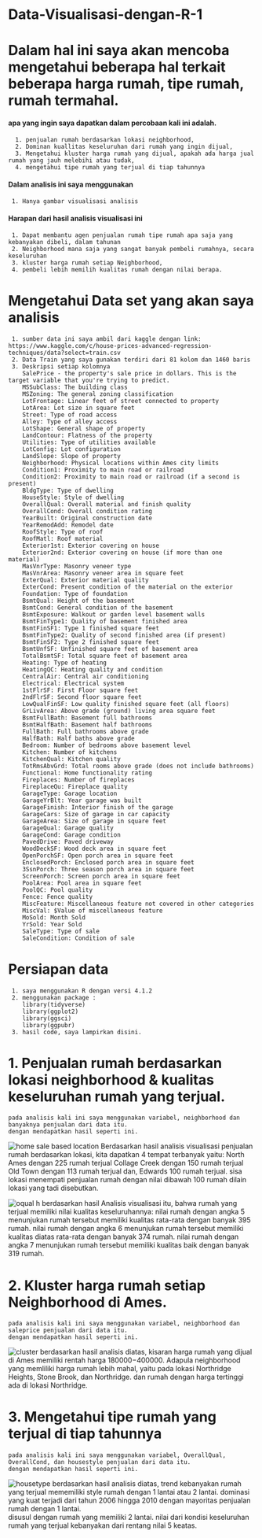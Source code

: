 # Data-Visualisasi-dengan-R-1

# Dalam hal ini saya akan mencoba mengetahui beberapa hal terkait beberapa harga rumah, tipe rumah, rumah termahal.

#### apa yang ingin saya dapatkan dalam percobaan kali ini adalah.
      1. penjualan rumah berdasarkan lokasi neighborhood,
      2. Dominan kuallitas keseluruhan dari rumah yang ingin dijual,
      3. Mengetahui kluster harga rumah yang dijual, apakah ada harga jual rumah yang jauh melebihi atau tudak,
      4. mengetahui tipe rumah yang terjual di tiap tahunnya
      
#### Dalam analisis ini saya menggunakan
     1. Hanya gambar visualisasi analisis 
     
#### Harapan dari hasil analisis visualisasi ini 
     1. Dapat membantu agen penjualan rumah tipe rumah apa saja yang kebanyakan dibeli, dalam tahunan
     2. Neighborhood mana saja yang sangat banyak pembeli rumahnya, secara keseluruhan
     3. kluster harga rumah setiap Neighborhood,
     4. pembeli lebih memilih kualitas rumah dengan nilai berapa.
     
# Mengetahui Data set yang akan saya analisis
#### 
     1. sumber data ini saya ambil dari kaggle dengan link: https://www.kaggle.com/c/house-prices-advanced-regression-techniques/data?select=train.csv
     2. Data Train yang saya gunakan terdiri dari 81 kolom dan 1460 baris
     3. Deskripsi setiap kolomnya
        SalePrice - the property's sale price in dollars. This is the target variable that you're trying to predict.
        MSSubClass: The building class
        MSZoning: The general zoning classification
        LotFrontage: Linear feet of street connected to property
        LotArea: Lot size in square feet
        Street: Type of road access
        Alley: Type of alley access
        LotShape: General shape of property
        LandContour: Flatness of the property
        Utilities: Type of utilities available
        LotConfig: Lot configuration
        LandSlope: Slope of property
        Neighborhood: Physical locations within Ames city limits
        Condition1: Proximity to main road or railroad
        Condition2: Proximity to main road or railroad (if a second is present)
        BldgType: Type of dwelling
        HouseStyle: Style of dwelling
        OverallQual: Overall material and finish quality
        OverallCond: Overall condition rating
        YearBuilt: Original construction date
        YearRemodAdd: Remodel date
        RoofStyle: Type of roof
        RoofMatl: Roof material
        Exterior1st: Exterior covering on house
        Exterior2nd: Exterior covering on house (if more than one material)
        MasVnrType: Masonry veneer type
        MasVnrArea: Masonry veneer area in square feet
        ExterQual: Exterior material quality
        ExterCond: Present condition of the material on the exterior
        Foundation: Type of foundation
        BsmtQual: Height of the basement
        BsmtCond: General condition of the basement
        BsmtExposure: Walkout or garden level basement walls
        BsmtFinType1: Quality of basement finished area
        BsmtFinSF1: Type 1 finished square feet
        BsmtFinType2: Quality of second finished area (if present)
        BsmtFinSF2: Type 2 finished square feet
        BsmtUnfSF: Unfinished square feet of basement area
        TotalBsmtSF: Total square feet of basement area
        Heating: Type of heating
        HeatingQC: Heating quality and condition
        CentralAir: Central air conditioning
        Electrical: Electrical system
        1stFlrSF: First Floor square feet
        2ndFlrSF: Second floor square feet
        LowQualFinSF: Low quality finished square feet (all floors)
        GrLivArea: Above grade (ground) living area square feet
        BsmtFullBath: Basement full bathrooms
        BsmtHalfBath: Basement half bathrooms
        FullBath: Full bathrooms above grade
        HalfBath: Half baths above grade
        Bedroom: Number of bedrooms above basement level
        Kitchen: Number of kitchens
        KitchenQual: Kitchen quality
        TotRmsAbvGrd: Total rooms above grade (does not include bathrooms)
        Functional: Home functionality rating
        Fireplaces: Number of fireplaces
        FireplaceQu: Fireplace quality
        GarageType: Garage location
        GarageYrBlt: Year garage was built
        GarageFinish: Interior finish of the garage
        GarageCars: Size of garage in car capacity
        GarageArea: Size of garage in square feet
        GarageQual: Garage quality
        GarageCond: Garage condition
        PavedDrive: Paved driveway
        WoodDeckSF: Wood deck area in square feet
        OpenPorchSF: Open porch area in square feet
        EnclosedPorch: Enclosed porch area in square feet
        3SsnPorch: Three season porch area in square feet
        ScreenPorch: Screen porch area in square feet
        PoolArea: Pool area in square feet
        PoolQC: Pool quality
        Fence: Fence quality
        MiscFeature: Miscellaneous feature not covered in other categories
        MiscVal: $Value of miscellaneous feature
        MoSold: Month Sold
        YrSold: Year Sold
        SaleType: Type of sale
        SaleCondition: Condition of sale
        

# Persiapan data
####
     1. saya menggunakan R dengan versi 4.1.2
     2. menggunakan package : 
        library(tidyverse)
        library(ggplot2)
        library(ggsci)
        library(ggpubr)
     3. hasil code, saya lampirkan disini. 
     
#  1. Penjualan rumah berdasarkan lokasi neighborhood & kualitas keseluruhan rumah yang terjual. 
#### 
    pada analisis kali ini saya menggunakan variabel, neighborhood dan banyaknya penjualan dari data itu. 
    dengan mendapatkan hasil seperti ini.

![home sale based location](https://user-images.githubusercontent.com/92445676/155240351-9947a73d-9ed9-446f-944c-a017a5197655.png)
    Berdasarkan hasil analisis visualisasi penjualan rumah berdasarkan lokasi, kita dapatkan 4 tempat terbanyak yaitu:
    North Ames dengan 225 rumah terjual
    Collage Creek dengan 150 rumah terjual
    Old Town dengan 113 rumah terjual
    dan, Edwards 100 rumah terjual.
    sisa lokasi menempati penjualan rumah dengan nilai dibawah 100 rumah dilain lokasi yang tadi disebutkan. 

![oqual h](https://user-images.githubusercontent.com/92445676/155240876-ea0d7505-e357-4ac4-993d-41180b54b1ec.png)
    berdasarkan hasil Analisis visualisasi itu, bahwa rumah yang terjual memiliki nilai kualitas keseluruhannya:
    nilai rumah dengan angka 5 menunjukan rumah tersebut memiliki kualitas rata-rata dengan banyak 395 rumah.
    nilai rumah dengan angka 6 menunjukan rumah tersebut memiliki kualitas diatas rata-rata dengan banyak 374 rumah. 
    nilai rumah dengan angka 7 menunjukan rumah tersebut memiliki kualitas baik dengan banyak 319 rumah. 
    
 #  2. Kluster harga rumah setiap Neighborhood di Ames. 
#### 
    pada analisis kali ini saya menggunakan variabel, neighborhood dan saleprice penjualan dari data itu. 
    dengan mendapatkan hasil seperti ini.
![cluster](https://user-images.githubusercontent.com/92445676/155241938-04921dc6-1f53-464d-af51-6a709a115d3e.png)
    berdasarkan hasil analisis diatas, kisaran harga rumah yang dijual di Ames memiliki rentah harga $180000-$400000. 
    Adapula neighborhood yang memliliki harga rumah lebih mahal, yaitu pada lokasi Northridge Heights, Stone Brook, dan Northridge.
    dan rumah dengan harga tertinggi ada di lokasi Northridge.
    
#  3. Mengetahui tipe rumah yang terjual di tiap tahunnya 
#### 
    pada analisis kali ini saya menggunakan variabel, OverallQual, OverallCond, dan housestyle penjualan dari data itu. 
    dengan mendapatkan hasil seperti ini.
![housetype](https://user-images.githubusercontent.com/92445676/155243430-d67d55ca-2128-4104-a845-caff182f58ce.png)
    berdasarkan hasil analisis diatas, trend kebanyakan rumah yang terjual mememiliki style rumah dengan 1 lantai atau 2 lantai. 
    dominasi yang kuat terjadi dari tahun 2006 hingga 2010 dengan mayoritas penjualan rumah dengan 1 lantai.  
    disusul dengan rumah yang memiliki 2 lantai. 
    nilai dari kondisi keseluruhan rumah yang terjual kebanyakan dari rentang nilai 5 keatas. 






      
